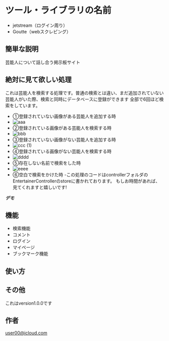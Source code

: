 # ツール・ライブラリの名前

- jetstream（ログイン周り）
- Goutte（webスクレピング）


## 簡単な説明

芸能人について話し合う掲示板サイト　


## 絶対に見て欲しい処理
これは芸能人を検索する処理です。普通の検索とは違い、まだ追加されていない芸能人がいた際、検索と同時にデータベースに登録ができます
全部で6回ほど検索をしています。
- ①登録されていない画像がある芸能人を追加する時
- ![aaa](https://user-images.githubusercontent.com/72079540/112477089-f55c5c80-8db5-11eb-8aa2-c2e72f7c1f77.gif)
- ②登録されている画像がある芸能人を検索する時
- ![bbb](https://user-images.githubusercontent.com/72079540/112477353-42d8c980-8db6-11eb-98c9-d2e4d5957558.gif)
- ③登録されていない画像がない芸能人を追加する時
- ![ccc (1)](https://user-images.githubusercontent.com/72079540/112478174-13768c80-8db7-11eb-8627-f52f90678c6d.gif)
- ④登録されている画像がない芸能人を検索する時
- ![dddd](https://user-images.githubusercontent.com/72079540/112478798-b7f8ce80-8db7-11eb-8881-fe488b9d2812.gif)
- ⑤存在しない名前で検索をした時
- ![eeee](https://user-images.githubusercontent.com/72079540/112479130-132ac100-8db8-11eb-982b-56538701a33e.gif)
- ⑥空白で検索をかけた時
-この処理のコードはcontrollerフォルダのEntertainerControllerのstoreに書かれております。
もしお時間があれば、見てくれますと嬉しいです!

***デモ***


## 機能

- 検索機能
- コメント
- ログイン
- マイページ
- ブックマーク機能




## 使い方







## その他
これはversion1.0.0です

## 作者
user00@icloud.com






